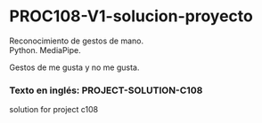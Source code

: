 # PROC108-V1-solucion-proyecto
Reconocimiento de gestos de mano.  
Python. MediaPipe.  
  
Gestos de me gusta y no me gusta.  
  
### Texto en inglés: PROJECT-SOLUTION-C108
solution for project c108
